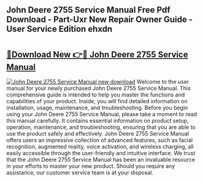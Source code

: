 ## John Deere 2755 Service Manual Free Pdf Download - Part-Uxr New Repair Owner Guide - User Service Edition ehxdn

# <h2><a href="http://bc87029.oget.top/?id=John+Deere+2755+Service+Manual">🔗Download New 👉🔴 John Deere 2755 Service Manual</a></h2>

[![John Deere 2755 Service Manual new download](https://i.imgur.com/5g1atiW.png)](http://bc87029.oget.top/?id=John+Deere+2755+Service+Manual)
Welcome to the user manual for your newly purchased John Deere 2755 Service Manual. This comprehensive guide is intended to help you master the functions and capabilities of your product. Inside, you will find detailed information on installation, usage, maintenance, and troubleshooting. Before you begin using your John Deere 2755 Service Manual, please take a moment to read this manual carefully. It contains essential information on product setup, operation, maintenance, and troubleshooting, ensuring that you are able to use the product safely and effectively. John Deere 2755 Service Manual offers users an impressive collection of advanced features, such as facial recognition, augmented reality, voice activation, and wireless charging, all easily accessible through the user-friendly and intuitive interface. We trust that the John Deere 2755 Service Manual has been an invaluable resource in your efforts to master your new product. Should you require any assistance, our customer service team is at your disposal.
